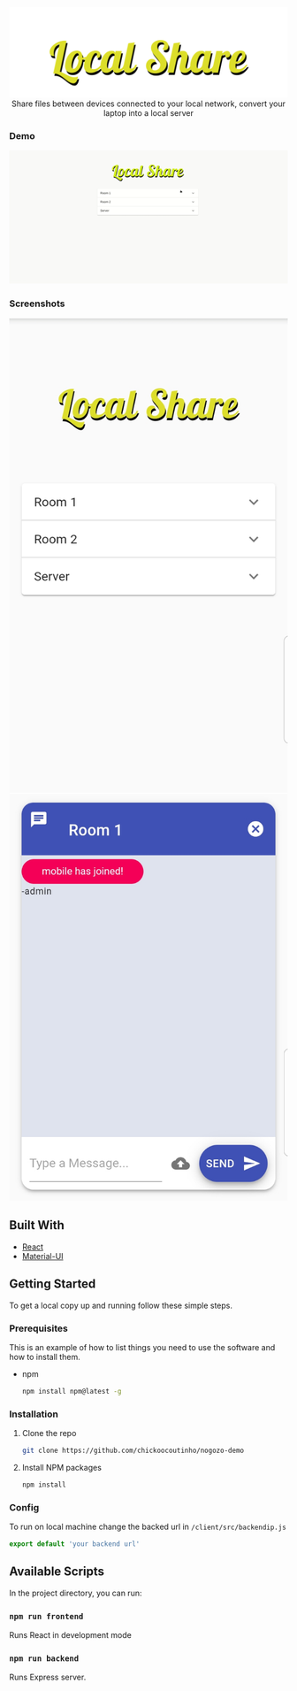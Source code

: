 <p align='center'>
<img src='https://github.com/chickoocoutinho/Local-Share/blob/master/client/src/images/Local%20Share.svg' alt='LocalShare' /> <br />
Share files between devices connected to your local network, convert your laptop into a local server
</p>

### Demo
![app demo](https://github.com/chickoocoutinho/Local-Share/blob/master/assets/app-demo.gif)

### Screenshots
![app](https://github.com/chickoocoutinho/Local-Share/blob/master/assets/home-mobile-view.jpg)
![chat](https://github.com/chickoocoutinho/Local-Share/blob/master/assets/chat-mobile-view.jpg)

## Built With

* [React](https://reactjs.org/)
* [Material-UI](https://material-ui.com/)

<!-- GETTING STARTED -->
## Getting Started

To get a local copy up and running follow these simple steps.

### Prerequisites

This is an example of how to list things you need to use the software and how to install them.
* npm
  ```sh
  npm install npm@latest -g
  ```

### Installation

1. Clone the repo
   ```sh
   git clone https://github.com/chickoocoutinho/nogozo-demo
   ```
2. Install NPM packages
   ```sh
   npm install
   ```
### Config
To run on local machine change the backed url in `/client/src/backendip.js`
```javascript
export default 'your backend url'
```


## Available Scripts

In the project directory, you can run:

### `npm run frontend`

Runs React in development mode

### `npm run backend`

Runs Express server.
